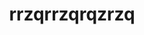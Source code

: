 ---
title: rrzqrrzqrqzrzq
template: splash
hero:
  title: 'Mon projet : Stellar Stuffer Sooner'
  tagline: Emmenez vos affaires sur la lune et revenez-y en un clin d'œil.
  actions:
    - text: En savoir plus
      link: /getting-started/
      icon: right-arrow
    - text: Voir sur GitHub
      link: https://github.com/astronaut/my-project
      icon: external
      variant: minimal
  facepile:
    tagline: Powered by Astro and our open-source contributors.
    linkText: Join us!
    link: /en/contribute/
---